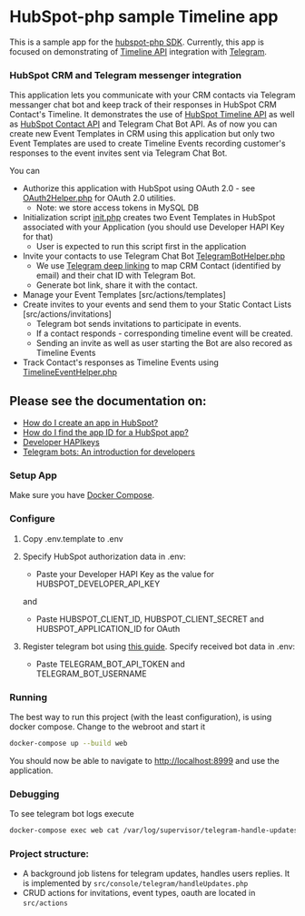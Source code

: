 # HubSpot-php sample Timeline app

This is a sample app for the [hubspot-php SDK](../../../../).
Currently, this app is focused on demonstrating of [Timeline API](https://developers.hubspot.com/docs/api/crm/extensions/timeline)
integration with [Telegram](https://telegram.org/).

### HubSpot CRM and Telegram messenger integration
This application lets you communicate with your CRM contacts via Telegram messanger chat bot and keep track of their responses in HubSpot CRM Contact's Timeline.
 It demonstrates the use of [HubSpot Timeline API](https://developers.hubspot.com/docs/api/crm/extensions/timeline) as well as [HubSpot Contact API](https://developers.hubspot.com/docs-beta/crm/contacts) and Telegram Chat Bot API. As of now you can create new Event Templates in CRM using this application but only two Event Templates are used to create Timeline Events recording customer's responses to the event invites sent via Telegram Chat Bot.

You can
- Authorize this application with HubSpot using OAuth 2.0 - see [OAuth2Helper.php](src/Helpers/OAuth2Helper.php) for OAuth 2.0 utilities.
  - Note: we store access tokens in MySQL DB
- Initialization script [init.php](src/actions/events/init.php) creates two Event Templates in HubSpot associated with your Application (you should use Developer HAPI Key for that)
  - User is expected to run this script first in the application
- Invite your contacts to use Telegram Chat Bot [TelegramBotHelper.php](src/Helpers/TelegramBotHelper.php)
  - We use [Telegram deep linking](https://core.telegram.org/bots#deep-linking) to map CRM Contact (identified by email) and their chat ID with Telegram Bot. 
  - Generate bot link, share it with the contact. 
- Manage your Event Templates [src/actions/templates] 
- Create invites to your events and send them to your Static Contact Lists [src/actions/invitations]
  - Telegram bot sends invitations to participate in events. 
  - If a contact responds  - corresponding timeline event will be created.
  - Sending an invite as well as user starting the Bot are also recored as Timeline Events
- Track Contact's responses as Timeline Events using [TimelineEventHelper.php](src/Helpers/TimelineEventHelper.php)

Please see the documentation on:
- 
- [How do I create an app in HubSpot?](https://developers.hubspot.com/docs-beta/creating-an-app)
- [How do I find the app ID for a HubSpot app?](https://developers.hubspot.com/docs/faq/how-do-i-find-the-app-id)
- [Developer HAPIkeys](https://developers.hubspot.com/docs/faq/developer-hapikeys)
- [Telegram bots: An introduction for developers](https://core.telegram.org/bots)

### Setup App

Make sure you have [Docker Compose](https://docs.docker.com/compose/).

### Configure

1. Copy .env.template to .env
2. Specify HubSpot authorization data in .env:

   - Paste your Developer HAPI Key as the value for HUBSPOT_DEVELOPER_API_KEY

   and

   - Paste HUBSPOT_CLIENT_ID, HUBSPOT_CLIENT_SECRET and HUBSPOT_APPLICATION_ID for OAuth
    
3. Register telegram bot using [this guide](https://core.telegram.org/bots). Specify received bot data in .env:
   
    - Paste TELEGRAM_BOT_API_TOKEN and TELEGRAM_BOT_USERNAME
    
### Running

The best way to run this project (with the least configuration), is using docker compose.  Change to the webroot and start it

```bash
docker-compose up --build web
```
You should now be able to navigate to [http://localhost:8999](http://localhost:8999) and use the application.

### Debugging

To see telegram bot logs execute

```bash
docker-compose exec web cat /var/log/supervisor/telegram-handle-updates-out.log
```

### Project structure:

- A background job listens for telegram updates, handles users replies. It is implemented by 
`src/console/telegram/handleUpdates.php`
- CRUD actions for invitations, event types, oauth are located in `src/actions`
